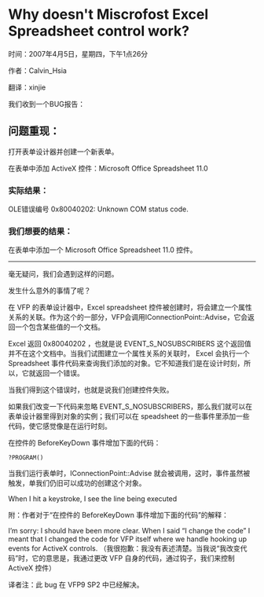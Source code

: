# Why doesn't Miscrofost Excel Spreadsheet control work?
时间：2007年4月5日，星期四，下午1点26分

作者：Calvin_Hsia

翻译：xinjie

 我们收到一个BUG报告：

## 问题重现：
打开表单设计器并创建一个新表单。

在表单中添加 ActiveX 控件：Microsoft Office Spreadsheet 11.0

### 实际结果：
OLE错误编号 0x80040202: Unknown COM status code.

### 我们想要的结果：
在表单中添加一个 Microsoft Office Spreadsheet 11.0 控件。
 
---
毫无疑问，我们会遇到这样的问题。
 
发生什么意外的事情了呢？

在 VFP 的表单设计器中，Excel spreadsheet 控件被创建时，将会建立一个属性关系的关联。作为这个的一部分，VFP会调用IConnectionPoint::Advise，它会返回一个包含某些值的一个文档。

Excel 返回 0x80040202 ，也就是说  EVENT_S_NOSUBSCRIBERS 这个返回值并不在这个文档中。当我们试图建立一个属性关系的关联时， Excel 会执行一个 Spreadsheet 事件代码来查询我们添加的对象。它不知道我们是在设计时刻，所以，它就返回一个错误。

当我们得到这个错误时，也就是说我们创建控件失败。
 
如果我们改变一下代码来忽略 EVENT_S_NOSUBSCRIBERS，那么我们就可以在表单设计器里得到对象的实例；我们可以在 speadsheet 的一些事件里添加一些代码，使它感觉像是在运行时刻。
 
在控件的 BeforeKeyDown 事件增加下面的代码：

```foxpro
?PROGRAM()
```

当我们运行表单时，IConnectionPoint::Advise 就会被调用，这时，事件虽然被触发，单我们仍旧可以成功的创建这个对象。
 
When I hit a keystroke, I see the line being executed

附：作者对于“在控件的 BeforeKeyDown 事件增加下面的代码”的解释：

I’m sorry: I should have been more clear. When I said “I change the code”  I meant that I changed the code for VFP itself where we handle hooking up events for ActiveX controls.
（我很抱歉：我没有表述清楚。当我说“我改变代码”时，它的意思是，我通过更改 VFP 自身的代码，通过钩子，我们来控制 ActiveX 控件）

译者注：此 bug 在 VFP9 SP2 中已经解决。
